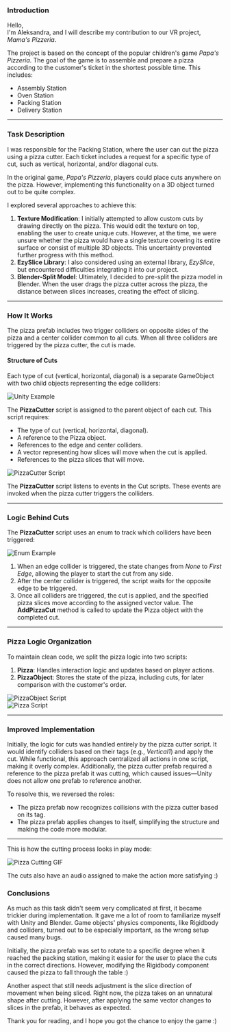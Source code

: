 ### Introduction

Hello,  
I'm Aleksandra, and I will describe my contribution to our VR project, *Mama's Pizzeria*.

The project is based on the concept of the popular children's game *Papa's Pizzeria*. The goal of the game is to assemble and prepare a pizza according to the customer's ticket in the shortest possible time. This includes:  
- Assembly Station  
- Oven Station  
- Packing Station  
- Delivery Station  

---

### Task Description

I was responsible for the Packing Station, where the user can cut the pizza using a pizza cutter. Each ticket includes a request for a specific type of cut, such as vertical, horizontal, and/or diagonal cuts.  

In the original game, *Papa's Pizzeria*, players could place cuts anywhere on the pizza. However, implementing this functionality on a 3D object turned out to be quite complex.  

I explored several approaches to achieve this:  
1. **Texture Modification**: I initially attempted to allow custom cuts by drawing directly on the pizza. This would edit the texture on top, enabling the user to create unique cuts. However, at the time, we were unsure whether the pizza would have a single texture covering its entire surface or consist of multiple 3D objects. This uncertainty prevented further progress with this method.  
2. **EzySlice Library**: I also considered using an external library, *EzySlice*, but encountered difficulties integrating it into our project.  
3. **Blender-Split Model**: Ultimately, I decided to pre-split the pizza model in Blender. When the user drags the pizza cutter across the pizza, the distance between slices increases, creating the effect of slicing.  

---

### How It Works

The pizza prefab includes two trigger colliders on opposite sides of the pizza and a center collider common to all cuts. When all three colliders are triggered by the pizza cutter, the cut is made.  

#### Structure of Cuts

Each type of cut (vertical, horizontal, diagonal) is a separate GameObject with two child objects representing the edge colliders:  

![Unity Example](https://github.com/user-attachments/assets/390d2feb-ffae-4a36-a296-9512c2b17223)

The **PizzaCutter** script is assigned to the parent object of each cut. This script requires:  
- The type of cut (vertical, horizontal, diagonal).  
- A reference to the Pizza object.  
- References to the edge and center colliders.  
- A vector representing how slices will move when the cut is applied.  
- References to the pizza slices that will move.  

![PizzaCutter Script](https://github.com/user-attachments/assets/702ebc49-5ca4-4f8e-b26c-035adb21af51)

The **PizzaCutter** script listens to events in the Cut scripts. These events are invoked when the pizza cutter triggers the colliders.

---

### Logic Behind Cuts

The **PizzaCutter** script uses an enum to track which colliders have been triggered:  

![Enum Example](https://github.com/user-attachments/assets/2375b949-93c9-4423-8a4f-1747e7e8e21e)

1. When an edge collider is triggered, the state changes from *None* to *First Edge*, allowing the player to start the cut from any side.  
2. After the center collider is triggered, the script waits for the opposite edge to be triggered.  
3. Once all colliders are triggered, the cut is applied, and the specified pizza slices move according to the assigned vector value. The **AddPizzaCut** method is called to update the Pizza object with the completed cut.

---

### Pizza Logic Organization

To maintain clean code, we split the pizza logic into two scripts:  
1. **Pizza**: Handles interaction logic and updates based on player actions.  
2. **PizzaObject**: Stores the state of the pizza, including cuts, for later comparison with the customer's order.

![PizzaObject Script](https://github.com/user-attachments/assets/ebdbe234-33fe-450e-816b-682884a20c9e)  
![Pizza Script](https://github.com/user-attachments/assets/d3d3fa59-6293-4447-b197-ccfe004a3f89)

---

### Improved Implementation

Initially, the logic for cuts was handled entirely by the pizza cutter script. It would identify colliders based on their tags (e.g., *Vertical1*) and apply the cut. While functional, this approach centralized all actions in one script, making it overly complex. Additionally, the pizza cutter prefab required a reference to the pizza prefab it was cutting, which caused issues—Unity does not allow one prefab to reference another.  

To resolve this, we reversed the roles:  
- The pizza prefab now recognizes collisions with the pizza cutter based on its tag.  
- The pizza prefab applies changes to itself, simplifying the structure and making the code more modular.  

---

This is how the cutting process looks in play mode:  

![Pizza Cutting GIF](https://github.com/user-attachments/assets/79aeb16c-5f00-4bc0-b06b-1d6a8985ab57)

The cuts also have an audio assigned to make the action more satisfying :)

### Conclusions

As much as this task didn't seem very complicated at first, it became trickier during implementation. It gave me a lot of room to familiarize myself with Unity and Blender. Game objects' physics components, like Rigidbody and colliders, turned out to be especially important, as the wrong setup caused many bugs.

Initially, the pizza prefab was set to rotate to a specific degree when it reached the packing station, making it easier for the user to place the cuts in the correct directions. However, modifying the Rigidbody component caused the pizza to fall through the table :)

Another aspect that still needs adjustment is the slice direction of movement when being sliced. Right now, the pizza takes on an unnatural shape after cutting. However, after applying the same vector changes to slices in the prefab, it behaves as expected.

Thank you for reading, and I hope you got the chance to enjoy the game :)
